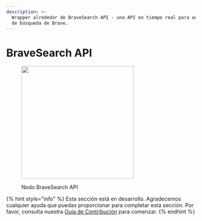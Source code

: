 ```yaml
---
description: >-
  Wrapper alrededor de BraveSearch API - una API en tiempo real para acceder a los resultados
  de búsqueda de Brave.
---
```


# BraveSearch API

<figure><img src="../../../.gitbook/assets/image (3) (1) (1) (1) (1) (1) (1).png" alt="" width="299"><figcaption><p>Nodo BraveSearch API</p></figcaption></figure>

{% hint style="info" %}
Esta sección está en desarrollo. Agradecemos cualquier ayuda que puedas proporcionar para completar esta sección. Por favor, consulta nuestra [Guía de Contribución](../../../contributing/) para comenzar.
{% endhint %}

